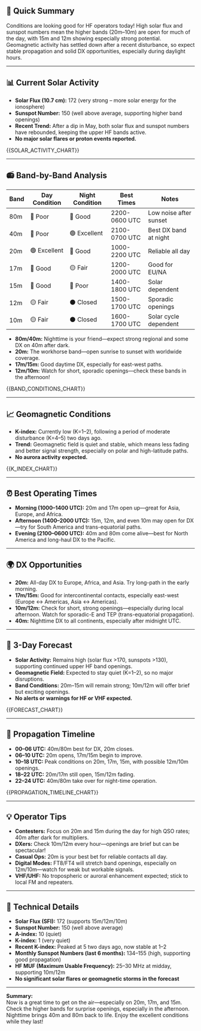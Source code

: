 ## 🎯 Quick Summary

Conditions are looking good for HF operators today! High solar flux and sunspot numbers mean the higher bands (20m–10m) are open for much of the day, with 15m and 12m showing especially strong potential. Geomagnetic activity has settled down after a recent disturbance, so expect stable propagation and solid DX opportunities, especially during daylight hours.

---

## 📊 Current Solar Activity

- **Solar Flux (10.7 cm):** 172 (very strong – more solar energy for the ionosphere)
- **Sunspot Number:** 150 (well above average, supporting higher band openings)
- **Recent Trend:** After a dip in May, both solar flux and sunspot numbers have rebounded, keeping the upper HF bands active.
- **No major solar flares or proton events reported.**

{{SOLAR_ACTIVITY_CHART}}

---

## 📻 Band-by-Band Analysis

| Band | Day Condition | Night Condition | Best Times | Notes |
|------|---------------|-----------------|------------|-------|
| 80m  | 🔴 Poor       | 🔵 Good         | 2200-0600 UTC | Low noise after sunset |
| 40m  | 🔴 Poor       | 🟢 Excellent    | 2100-0700 UTC | Best DX band at night |
| 20m  | 🟢 Excellent  | 🔵 Good         | 1000-2200 UTC | Reliable all day |
| 17m  | 🔵 Good       | 🟡 Fair         | 1200-2000 UTC | Good for EU/NA |
| 15m  | 🔵 Good       | 🔴 Poor         | 1400-1800 UTC | Solar dependent |
| 12m  | 🟡 Fair       | ⚫ Closed       | 1500-1700 UTC | Sporadic openings |
| 10m  | 🟡 Fair       | ⚫ Closed       | 1600-1700 UTC | Solar cycle dependent |

- **80m/40m:** Nighttime is your friend—expect strong regional and some DX on 40m after dark.
- **20m:** The workhorse band—open sunrise to sunset with worldwide coverage.
- **17m/15m:** Good daytime DX, especially for east-west paths.
- **12m/10m:** Watch for short, sporadic openings—check these bands in the afternoon!

{{BAND_CONDITIONS_CHART}}

---

## 📈 Geomagnetic Conditions

- **K-index:** Currently low (K=1–2), following a period of moderate disturbance (K=4–5) two days ago.
- **Trend:** Geomagnetic field is quiet and stable, which means less fading and better signal strength, especially on polar and high-latitude paths.
- **No aurora activity expected.**

{{K_INDEX_CHART}}

---

## ⏰ Best Operating Times

- **Morning (1000–1400 UTC):** 20m and 17m open up—great for Asia, Europe, and Africa.
- **Afternoon (1400–2000 UTC):** 15m, 12m, and even 10m may open for DX—try for South America and trans-equatorial paths.
- **Evening (2100–0600 UTC):** 40m and 80m come alive—best for North America and long-haul DX to the Pacific.

---

## 🌍 DX Opportunities

- **20m:** All-day DX to Europe, Africa, and Asia. Try long-path in the early morning.
- **17m/15m:** Good for intercontinental contacts, especially east-west (Europe <-> Americas, Asia <-> Americas).
- **10m/12m:** Check for short, strong openings—especially during local afternoon. Watch for sporadic-E and TEP (trans-equatorial propagation).
- **40m:** Nighttime DX to all continents, especially after midnight UTC.

---

## 🔮 3-Day Forecast

- **Solar Activity:** Remains high (solar flux >170, sunspots >130), supporting continued upper HF band openings.
- **Geomagnetic Field:** Expected to stay quiet (K=1–2), so no major disruptions.
- **Band Conditions:** 20m–15m will remain strong; 10m/12m will offer brief but exciting openings.
- **No alerts or warnings for HF or VHF expected.**

{{FORECAST_CHART}}

---

## 📡 Propagation Timeline

- **00–06 UTC:** 40m/80m best for DX, 20m closes.
- **06–10 UTC:** 20m opens, 17m/15m begin to improve.
- **10–18 UTC:** Peak conditions on 20m, 17m, 15m, with possible 12m/10m openings.
- **18–22 UTC:** 20m/17m still open, 15m/12m fading.
- **22–24 UTC:** 40m/80m take over for night-time operation.

{{PROPAGATION_TIMELINE_CHART}}

---

## 💡 Operator Tips

- **Contesters:** Focus on 20m and 15m during the day for high QSO rates; 40m after dark for multipliers.
- **DXers:** Check 10m/12m every hour—openings are brief but can be spectacular!
- **Casual Ops:** 20m is your best bet for reliable contacts all day.
- **Digital Modes:** FT8/FT4 will stretch band openings, especially on 12m/10m—watch for weak but workable signals.
- **VHF/UHF:** No tropospheric or auroral enhancement expected; stick to local FM and repeaters.

---

## 🔬 Technical Details

- **Solar Flux (SFI):** 172 (supports 15m/12m/10m)
- **Sunspot Number:** 150 (well above average)
- **A-index:** 10 (quiet)
- **K-index:** 1 (very quiet)
- **Recent K-index:** Peaked at 5 two days ago, now stable at 1–2
- **Monthly Sunspot Numbers (last 6 months):** 134–155 (high, supporting good propagation)
- **HF MUF (Maximum Usable Frequency):** 25–30 MHz at midday, supporting 10m/12m
- **No significant solar flares or geomagnetic storms in the forecast**

---

**Summary:**  
Now is a great time to get on the air—especially on 20m, 17m, and 15m. Check the higher bands for surprise openings, especially in the afternoon. Nighttime brings 40m and 80m back to life. Enjoy the excellent conditions while they last!